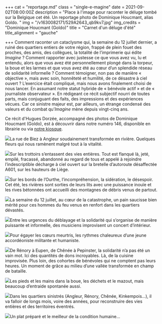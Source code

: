 +++
cat = "reportage.md"
class = "single-e-magine"
date = 2021-09-02T08:00:00Z
description = "Place à l'image pour raconter le déluge tombé sur la Belgique cet été. Un reportage photo de Dominique Houcmant, alias Goldo. "
img = "/v1630082171/529A2643_qb9kv7.jpg"
img_credits = "Dominique Houcmant (Goldo)"
title = "Carnet d'un déluge d'été"
title_alignment = "gauche"

+++
Comment raconter un cataclysme qui, la semaine du 12 juillet dernier, a ruiné des quartiers entiers de votre région, frappé de plein fouet des proches, des amis, des collègues, la totalité de l’imprimerie qui édite _Imagine_ ? Comment rapporter avec justesse ce que vous avez vu, lu et entendu, alors que vous avez été personnellement plongé dans la torpeur, la boue et les larmes et que vous avez été au cœur d’un splendide réseau de solidarité informelle ? Comment témoigner, non pas de manière « objective », mais avec soin, honnêteté et humilité, de ce désastre à ciel ouvert ? L’exercice était compliqué, mais nous avons finalement choisi de nous lancer. En assumant notre statut hybride de « bénévole actif » et de « journaliste observateur ». En rédigeant ce récit subjectif nourri de toutes parts, mais conjuguant des faits, des impressions et des expériences vécues. Car ce sinistre majeur est, par ailleurs, un étrange condensé des valeurs et du combat qu’_Imagine_ mène depuis vingt-cinq ans.

Ce récit d'Hugues Dorzée, accompagné des photos de Dominique Houcmant (Goldo), est à découvrir dans notre numéro 146, disponible en librairie ou via [notre kiosque](https://kiosque.imagine-magazine.com/).

![](https://res.cloudinary.com/drg3m95yg/image/upload/c_limit,dpr_auto,q_70,w_1000,f_auto/v1630082721/529A0861_fh0uda.jpg)La rue de Biez à Angleur soudainement transformée en rivière. Quelques fleurs qui nous ramènent malgré tout à la vitalité.

![](https://res.cloudinary.com/drg3m95yg/image/upload/c_limit,dpr_auto,q_70,w_1000,f_auto/v1630229209/529A3349_sesobz.jpg)Sur les trottoirs s’entassent des vies entières. Tout est flanqué là, jeté, empilé, fracassé, abandonné au regard de tous et appelé à rejoindre l’indescriptible décharge à ciel ouvert sur la bretelle d’autoroute désaffectée A601, sur les hauteurs de Liège.

![](https://res.cloudinary.com/drg3m95yg/image/upload/c_limit,dpr_auto,q_70,w_1000,f_auto/v1630229220/529A3229_oztwhk.jpg)Sur les bords de l’Ourthe, l’incompréhension, la sidération, le désespoir. Cet été, les rivières sont sorties de leurs lits avec une puissance inouïe et les rives bétonnées ont accueilli des montagnes de débris venus de partout.

![](https://res.cloudinary.com/drg3m95yg/image/upload/c_limit,dpr_auto,q_70,w_1000,f_auto/v1630229267/529A3635_rx15fi.jpg)La semaine du 12 juillet, au cœur de la catastrophe, un pain saucisse bien mérité pour ces hommes du feu venus en renfort dans les quartiers dévastés.

![](https://res.cloudinary.com/drg3m95yg/image/upload/c_limit,dpr_auto,q_70,w_1000,f_auto/v1630249167/529A3995_s9sdha.jpg)Entre les urgences du déblayage et la solidarité qui s’organise de manière puissante et informelle, des musiciens improvisent un concert d’intérieur.

![](https://res.cloudinary.com/drg3m95yg/image/upload/c_limit,dpr_auto,q_70,w_1000,f_auto/v1630082664/529A2597_isbwkq.jpg)Pour égayer les cœurs meurtris, les rythmes chaleureux d’une jeune accordéoniste militante et humaniste.

![](https://res.cloudinary.com/drg3m95yg/image/upload/c_limit,dpr_auto,q_70,w_1000,f_auto/v1630082653/529A2449_ixex56.jpg)De Rénory à Eupen, de Chênée à Pepinster, la solidarité n’a pas été un vain mot. Ici des quantités de dons incroyables. Là, de la cuisine improvisée. Plus loin, des cohortes de bénévoles qui ne comptent pas leurs heures. Un moment de grâce au milieu d’une vallée transformée en champ de bataille.

![](https://res.cloudinary.com/drg3m95yg/image/upload/c_limit,dpr_auto,q_70,w_1000,f_auto/v1630249632/529A2994_rzxfrp.jpg)Les pieds et les mains dans la boue, les déchets et le mazout, mais beaucoup d’entraide spontanée aussi.

![](https://res.cloudinary.com/drg3m95yg/image/upload/c_limit,dpr_auto,q_70,w_1000,f_auto/v1630509800/goldo_2_ok3ah9.jpg)Dans les quartiers sinistrés (Angleur, Rénory, Chênée, Kinkempois…), il va falloir de longs mois, voire des années, pour reconstruire des vies entières et des territoires éventrés.

![](https://res.cloudinary.com/drg3m95yg/image/upload/c_limit,dpr_auto,q_70,w_1000,f_auto/v1630249431/529A2883_jkkhgi.jpg)Un plat préparé et le meilleur de la condition humaine…